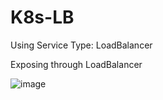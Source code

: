 # K8s-LB
Using Service Type: LoadBalancer


Exposing through LoadBalancer

![image](https://user-images.githubusercontent.com/78831583/235133202-fc3d0b27-cfaf-4e33-8900-998ce2641983.png)


